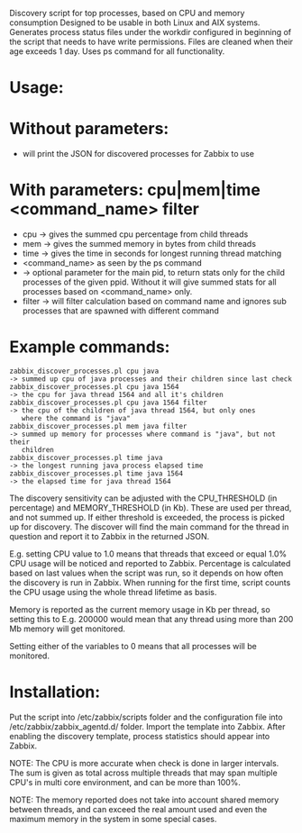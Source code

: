 Discovery script for top processes, based on CPU and memory consumption
Designed to be usable in both Linux and AIX systems. Generates process status
files under the workdir configured in beginning of the script that needs to
have write permissions. Files are cleaned when their age exceeds 1 day.
Uses ps command for all functionality.

# Usage:
# Without parameters:
- will print the JSON for discovered processes for Zabbix to use
# With parameters: cpu|mem|time <command_name> <ppid> filter
- cpu -> gives the summed cpu percentage from child threads
- mem -> gives the summed memory in bytes from child threads
- time -> gives the time in seconds for longest running thread matching
- <command_name> as seen by the ps command
- <ppid> -> optional parameter for the main pid, to return stats only for
  the child processes of the given ppid. Without it will give summed stats
  for all processes based on <command_name> only.
- filter -> will filter calculation based on command name and ignores
  sub processes that are spawned with different command

# Example commands:
    zabbix_discover_processes.pl cpu java
    -> summed up cpu of java processes and their children since last check
    zabbix_discover_processes.pl cpu java 1564
    -> the cpu for java thread 1564 and all it's children
    zabbix_discover_processes.pl cpu java 1564 filter
    -> the cpu of the children of java thread 1564, but only ones
       where the command is "java"
    zabbix_discover_processes.pl mem java filter
    -> summed up memory for processes where command is "java", but not their
       children
    zabbix_discover_processes.pl time java
    -> the longest running java process elapsed time
    zabbix_discover_processes.pl time java 1564
    -> the elapsed time for java thread 1564

The discovery sensitivity can be adjusted with the CPU_THRESHOLD (in
percentage) and MEMORY_THRESHOLD (in Kb). These are used per thread, and not
summed up. If either threshold is exceeded, the process is picked up for
discovery. The discover will find the main command for the thread in
question and report it to Zabbix in the returned JSON.

E.g. setting CPU value to 1.0 means that threads that exceed or equal 1.0%
CPU usage will be noticed and reported to Zabbix. Percentage is calculated
based on last values when the script was run, so it depends on how often the
discovery is run in Zabbix. When running for the first time, script counts
the CPU usage using the whole thread lifetime as basis.

Memory is reported as the current memory usage in Kb per thread, so setting
this to E.g. 200000 would mean that any thread using more than 200 Mb memory
will get monitored.

Setting either of the variables to 0 means that all processes will be
monitored.

# Installation:
Put the script into /etc/zabbix/scripts folder and the configuration file
into /etc/zabbix/zabbix_agentd.d/ folder. Import the template into Zabbix.
After enabling the discovery template, process statistics should appear into 
Zabbix. 


NOTE: The CPU is more accurate when check is done in larger intervals.
The sum is given as total across multiple threads that may span multiple CPU's
in multi core environment, and can be more than 100%.

NOTE: The memory reported does not take into account shared memory between
threads, and can exceed the real amount used and even the maximum memory in
the system in some special cases.
